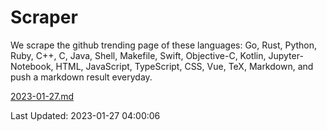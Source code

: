 # Scraper

We scrape the github trending page of these languages: Go, Rust, Python, Ruby, C++, C, Java, Shell, Makefile, Swift, Objective-C, Kotlin, Jupyter-Notebook, HTML, JavaScript, TypeScript, CSS, Vue, TeX, Markdown, and push a markdown result everyday.

[2023-01-27.md](https://github.com/yangwenmai/github-trending-backup/blob/master/2023-01-27.md)

Last Updated: 2023-01-27 04:00:06